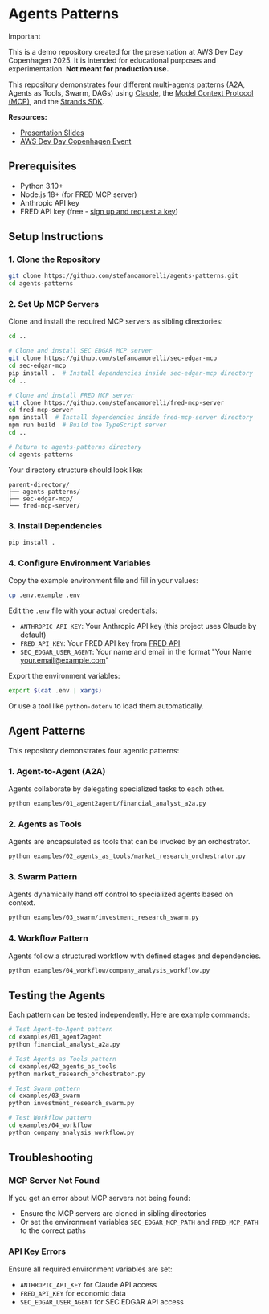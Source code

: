 # Agents Patterns

> [!IMPORTANT]
> This is a demo repository created for the presentation at AWS Dev Day Copenhagen 2025. It is intended for educational purposes and experimentation. **Not meant for production use.**

This repository demonstrates four different multi-agents patterns (A2A, Agents as Tools, Swarm, DAGs) using [Claude](https://www.anthropic.com/claude), the [Model Context Protocol (MCP)](https://modelcontextprotocol.io/), and the [Strands SDK](https://github.com/joshuavial/strands).

**Resources:**
- [Presentation Slides](https://docs.google.com/presentation/d/10mm5Bqztkj15zadAWk_jcvjjEjoZJ0Id3oAU2arCF-0/edit?usp=sharing)
- [AWS Dev Day Copenhagen Event](https://aws-experience.com/emea/north/xe/69ffe/aws-dev-day-copenhagen-reimagining-the-developer-experience)

## Prerequisites

- Python 3.10+
- Node.js 18+ (for FRED MCP server)
- Anthropic API key
- FRED API key (free - [sign up and request a key](https://fred.stlouisfed.org/docs/api/api_key.html))

## Setup Instructions

### 1. Clone the Repository

```bash
git clone https://github.com/stefanoamorelli/agents-patterns.git
cd agents-patterns
```

### 2. Set Up MCP Servers

Clone and install the required MCP servers as sibling directories:

```bash
cd ..

# Clone and install SEC EDGAR MCP server
git clone https://github.com/stefanoamorelli/sec-edgar-mcp
cd sec-edgar-mcp
pip install .  # Install dependencies inside sec-edgar-mcp directory
cd ..

# Clone and install FRED MCP server
git clone https://github.com/stefanoamorelli/fred-mcp-server
cd fred-mcp-server
npm install  # Install dependencies inside fred-mcp-server directory
npm run build  # Build the TypeScript server
cd ..

# Return to agents-patterns directory
cd agents-patterns
```

Your directory structure should look like:
```
parent-directory/
├── agents-patterns/
├── sec-edgar-mcp/
└── fred-mcp-server/
```

### 3. Install Dependencies

```bash
pip install .
```

### 4. Configure Environment Variables

Copy the example environment file and fill in your values:

```bash
cp .env.example .env
```

Edit the `.env` file with your actual credentials:
- `ANTHROPIC_API_KEY`: Your Anthropic API key (this project uses Claude by default)
- `FRED_API_KEY`: Your FRED API key from [FRED API](https://fred.stlouisfed.org/docs/api/api_key.html)
- `SEC_EDGAR_USER_AGENT`: Your name and email in the format "Your Name your.email@example.com"

Export the environment variables:
```bash
export $(cat .env | xargs)
```

Or use a tool like `python-dotenv` to load them automatically.

## Agent Patterns

This repository demonstrates four agentic patterns:

### 1. Agent-to-Agent (A2A)
Agents collaborate by delegating specialized tasks to each other.
```bash
python examples/01_agent2agent/financial_analyst_a2a.py
```

### 2. Agents as Tools
Agents are encapsulated as tools that can be invoked by an orchestrator.
```bash
python examples/02_agents_as_tools/market_research_orchestrator.py
```

### 3. Swarm Pattern
Agents dynamically hand off control to specialized agents based on context.
```bash
python examples/03_swarm/investment_research_swarm.py
```

### 4. Workflow Pattern
Agents follow a structured workflow with defined stages and dependencies.
```bash
python examples/04_workflow/company_analysis_workflow.py
```

## Testing the Agents

Each pattern can be tested independently. Here are example commands:

```bash
# Test Agent-to-Agent pattern
cd examples/01_agent2agent
python financial_analyst_a2a.py

# Test Agents as Tools pattern
cd examples/02_agents_as_tools
python market_research_orchestrator.py

# Test Swarm pattern
cd examples/03_swarm
python investment_research_swarm.py

# Test Workflow pattern
cd examples/04_workflow
python company_analysis_workflow.py
```

## Troubleshooting

### MCP Server Not Found
If you get an error about MCP servers not being found:
- Ensure the MCP servers are cloned in sibling directories
- Or set the environment variables `SEC_EDGAR_MCP_PATH` and `FRED_MCP_PATH` to the correct paths

### API Key Errors
Ensure all required environment variables are set:
- `ANTHROPIC_API_KEY` for Claude API access
- `FRED_API_KEY` for economic data
- `SEC_EDGAR_USER_AGENT` for SEC EDGAR API access
